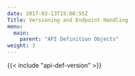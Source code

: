 ```yaml
---
date: 2017-03-13T15:08:55Z
Title: Versioning and Endpoint Handling
menu:
  main:
    parent: "API Definition Objects"
weight: 3
---
```


{{< include "api-def-version" >}}